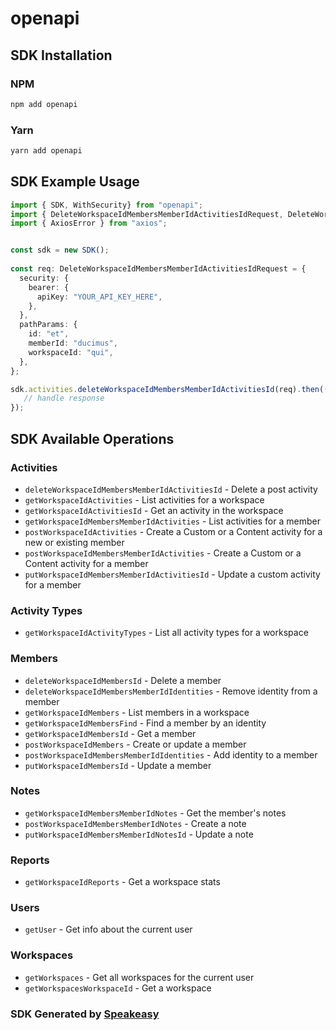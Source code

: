 # openapi

<!-- Start SDK Installation -->
## SDK Installation

### NPM

```bash
npm add openapi
```

### Yarn

```bash
yarn add openapi
```
<!-- End SDK Installation -->

<!-- Start SDK Example Usage -->
## SDK Example Usage

```typescript
import { SDK, WithSecurity} from "openapi";
import { DeleteWorkspaceIdMembersMemberIdActivitiesIdRequest, DeleteWorkspaceIdMembersMemberIdActivitiesIdResponse } from "openapi/src/sdk/models/operations";
import { AxiosError } from "axios";


const sdk = new SDK();
    
const req: DeleteWorkspaceIdMembersMemberIdActivitiesIdRequest = {
  security: {
    bearer: {
      apiKey: "YOUR_API_KEY_HERE",
    },
  },
  pathParams: {
    id: "et",
    memberId: "ducimus",
    workspaceId: "qui",
  },
};

sdk.activities.deleteWorkspaceIdMembersMemberIdActivitiesId(req).then((res: DeleteWorkspaceIdMembersMemberIdActivitiesIdResponse | AxiosError) => {
   // handle response
});
```
<!-- End SDK Example Usage -->

<!-- Start SDK Available Operations -->
## SDK Available Operations

### Activities

* `deleteWorkspaceIdMembersMemberIdActivitiesId` - Delete a post activity
* `getWorkspaceIdActivities` - List activities for a workspace
* `getWorkspaceIdActivitiesId` - Get an activity in the workspace
* `getWorkspaceIdMembersMemberIdActivities` - List activities for a member
* `postWorkspaceIdActivities` - Create a Custom or a Content activity for a new or existing member
* `postWorkspaceIdMembersMemberIdActivities` - Create a Custom or a Content activity for a member
* `putWorkspaceIdMembersMemberIdActivitiesId` - Update a custom activity for a member

### Activity Types

* `getWorkspaceIdActivityTypes` - List all activity types for a workspace

### Members

* `deleteWorkspaceIdMembersId` - Delete a member
* `deleteWorkspaceIdMembersMemberIdIdentities` - Remove identity from a member
* `getWorkspaceIdMembers` - List members in a workspace
* `getWorkspaceIdMembersFind` - Find a member by an identity
* `getWorkspaceIdMembersId` - Get a member
* `postWorkspaceIdMembers` - Create or update a member
* `postWorkspaceIdMembersMemberIdIdentities` - Add identity to a member
* `putWorkspaceIdMembersId` - Update a member

### Notes

* `getWorkspaceIdMembersMemberIdNotes` - Get the member's notes
* `postWorkspaceIdMembersMemberIdNotes` - Create a note
* `putWorkspaceIdMembersMemberIdNotesId` - Update a note

### Reports

* `getWorkspaceIdReports` - Get a workspace stats

### Users

* `getUser` - Get info about the current user

### Workspaces

* `getWorkspaces` - Get all workspaces for the current user
* `getWorkspacesWorkspaceId` - Get a workspace

<!-- End SDK Available Operations -->

### SDK Generated by [Speakeasy](https://docs.speakeasyapi.dev/docs/using-speakeasy/client-sdks)

